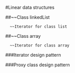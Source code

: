 #Linear data structures

  ##~~Class linkedList
      
      ~~Iterator for class list
      
  ##~~Class array
    
      ~~Iterator for class array
      
###Iterator design pattern

###Proxy class design pattern
